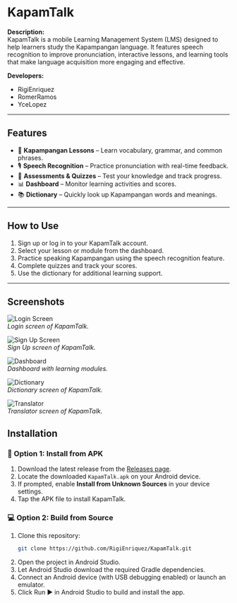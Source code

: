 # KapamTalk

**Description:**  
KapamTalk is a mobile Learning Management System (LMS) designed to help learners study the Kapampangan language. It features speech recognition to improve pronunciation, interactive lessons, and learning tools that make language acquisition more engaging and effective.  

**Developers:**  
- RigiEnriquez
- RomerRamos
- YceLopez 

---

## Features
- 📖 **Kapampangan Lessons** – Learn vocabulary, grammar, and common phrases.  
- 🎙 **Speech Recognition** – Practice pronunciation with real-time feedback.  
- 📝 **Assessments & Quizzes** – Test your knowledge and track progress.  
- 📊 **Dashboard** – Monitor learning activities and scores.  
- 📚 **Dictionary** – Quickly look up Kapampangan words and meanings.  

---

## How to Use
1. Sign up or log in to your KapamTalk account.  
2. Select your lesson or module from the dashboard.  
3. Practice speaking Kapampangan using the speech recognition feature.  
4. Complete quizzes and track your scores.  
5. Use the dictionary for additional learning support.  

---

## Screenshots

![Login Screen](screenshots/login_screen.png)  
*Login screen of KapamTalk.*  

![Sign Up Screen](screenshots/signup_screen.png)  
*Sign Up screen of KapamTalk.* 

![Dashboard](screenshots/home&dashboard_screen.png)  
*Dashboard with learning modules.*  

![Dictionary](screenshots/dictionary_screen.png)  
*Dictionary screen of KapamTalk.*  

![Translator](screenshots/translator_screen.png)  
*Translator screen of KapamTalk.* 

## Installation

### 📱 Option 1: Install from APK
1. Download the latest release from the [Releases page](https://github.com/RigiEnriquez/KapamTalk/releases).  
2. Locate the downloaded `KapamTalk.apk` on your Android device.  
3. If prompted, enable **Install from Unknown Sources** in your device settings.  
4. Tap the APK file to install KapamTalk.  

### 💻 Option 2: Build from Source
1. Clone this repository:  
   ```bash
   git clone https://github.com/RigiEnriquez/KapamTalk.git
2. Open the project in Android Studio.
3. Let Android Studio download the required Gradle dependencies.
4. Connect an Android device (with USB debugging enabled) or launch an emulator.
5. Click Run ▶ in Android Studio to build and install the app.
